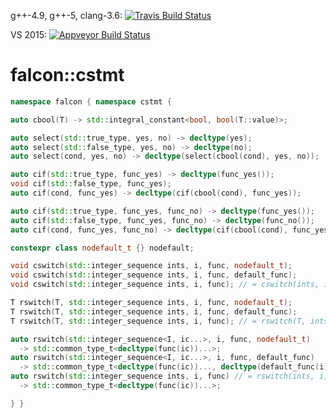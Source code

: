 g++-4.9, g++-5, clang-3.6: [![Travis Build Status](https://travis-ci.org/jonathanpoelen/falcon.cstmt.svg?branch=master)](https://travis-ci.org/jonathanpoelen/falcon.cstmt)

VS 2015: [![Appveyor Build Status](https://ci.appveyor.com/api/projects/status/github/jonathanpoelen/falcon.cstmt)](https://ci.appveyor.com/project/jonathanpoelen/falcon-cstmt)


# falcon::cstmt

```cpp
namespace falcon { namespace cstmt {

auto cbool(T) -> std::integral_constant<bool, bool(T::value)>;

auto select(std::true_type, yes, no) -> decltype(yes);
auto select(std::false_type, yes, no) -> decltype(no);
auto select(cond, yes, no) -> decltype(select(cbool(cond), yes, no));

auto cif(std::true_type, func_yes) -> decltype(func_yes());
void cif(std::false_type, func_yes);
auto cif(cond, func_yes) -> decltype(cif(cbool(cond), func_yes));

auto cif(std::true_type, func_yes, func_no) -> decltype(func_yes());
auto cif(std::false_type, func_yes, func_no) -> decltype(func_no());
auto cif(cond, func_yes, func_no) -> decltype(cif(cbool(cond), func_yes, func_no));

constexpr class nodefault_t {} nodefault;

void cswitch(std::integer_sequence ints, i, func, nodefault_t);
void cswitch(std::integer_sequence ints, i, func, default_func);
void cswitch(std::integer_sequence ints, i, func); // = cswitch(ints, i, func, func);

T rswitch(T, std::integer_sequence ints, i, func, nodefault_t);
T rswitch(T, std::integer_sequence ints, i, func, default_func);
T rswitch(T, std::integer_sequence ints, i, func); // = rswitch(T, ints, i, func, func);

auto rswitch(std::integer_sequence<I, ic...>, i, func, nodefault_t)
  -> std::common_type_t<decltype(func(ic))...>;
auto rswitch(std::integer_sequence<I, ic...>, i, func, default_func)
  -> std::common_type_t<decltype(func(ic))..., decltype(default_func(i))>;
auto rswitch(std::integer_sequence ints, i, func) // = rswitch(ints, i, func, func)
  -> std::common_type_t<decltype(func(ic))...>;

} }
```
